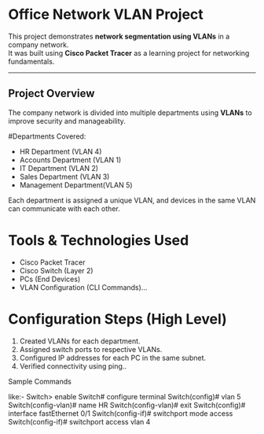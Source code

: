 # Office Network VLAN Project

This project demonstrates **network segmentation using VLANs** in a company network.  
It was built using **Cisco Packet Tracer** as a learning project for networking fundamentals.

---

## Project Overview
The company network is divided into multiple departments using **VLANs** to improve security and manageability.

#Departments Covered:
- HR Department (VLAN 4)
- Accounts Department (VLAN 1)
- IT Department (VLAN 2)
- Sales Department (VLAN 3)
- Management Department(VLAN 5)

Each department is assigned a unique VLAN, and devices in the same VLAN can communicate with each other.

# Tools & Technologies Used
- Cisco Packet Tracer
- Cisco Switch (Layer 2)
- PCs (End Devices)
- VLAN Configuration (CLI Commands)...

# Configuration Steps (High Level)
1. Created VLANs for each department.
2. Assigned switch ports to respective VLANs.
3. Configured IP addresses for each PC in the same subnet.
4. Verified connectivity using ping..

 Sample Commands

like:-
Switch> enable
Switch# configure terminal
Switch(config)# vlan 5
Switch(config-vlan)# name HR
Switch(config-vlan)# exit
Switch(config)# interface fastEthernet 0/1
Switch(config-if)# switchport mode access
Switch(config-if)# switchport access vlan 4
